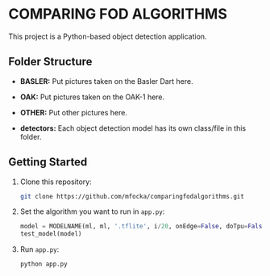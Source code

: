 # COMPARING FOD ALGORITHMS

This project is a Python-based object detection application.

## Folder Structure

- **BASLER:** Put pictures taken on the Basler Dart here.
- **OAK:** Put pictures taken on the OAK-1 here.
- **OTHER:** Put other pictures here.

- **detectors:** Each object detection model has its own class/file in this folder.

## Getting Started

1. Clone this repository:

   ```bash
   git clone https://github.com/mfocka/comparingfodalgorithms.git
   ```

2. Set the algorithm you want to run in `app.py`:

    ```python
    model = MODELNAME(ml, ml, '.tflite', i/20, onEdge=False, doTpu=False)
    test_model(model)
    ```

3. Run `app.py`:

    ```sh
    python app.py
    ```
